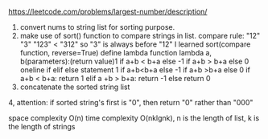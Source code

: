 https://leetcode.com/problems/largest-number/description/

1. convert nums to string list for sorting purpose.
2. make use of sort() function to compare strings in list.
   compare rule:
   "12" "3"
   "123" < "312"
   so "3" is always before "12"
   I learned sort(compare function, reverse=True)
   define lambda function
   lambda a, b(parameters):(return value)1 if a+b < b+a else -1 if a+b > b+a else 0
   oneline if elif else statement
   1 if a+b<b+a else -1 if a+b >b+a else 0
   if a+b <  b+a:
     return 1
   elif a +b > b+a:
     return -1
   else
     return 0
3. concatenate the sorted string list

4, attention: if sorted string's first is "0", then return "0" rather than "000"

space complexity O(n)
time complexity O(nklgnk), n is the length of list, k is the length of strings

